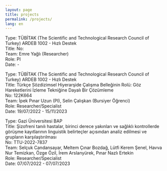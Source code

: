 ```yaml
---
layout: page
title: projects
permalink: /projects/
lang: en
---
```


Type: TÜBİTAK (The Scientific and Technological Research Council of Turkey) ARDEB 1002 - Hızlı Destek  
Title: 
No:   
Team: Emre Yağlı (Researcher)  
Role: PI  
Date:  -  

Type: TÜBİTAK (The Scientific and Technological Research Council of Turkey) ARDEB 1002 - Hızlı Destek  
Title: Türkçe Sözdizimsel Hiyerarşide Çalışma Belleğinin Rolü: Göz Hareketlerini İzleme Tekniğine Dayalı Bir Çözümleme  
No: 122K664  
Team: İpek Pınar Uzun (PI), Selin Çalışkan (Bursiyer Öğrenci)  
Role: Researcher/Specialist  
Date: 19/07/2022 -  15/11/2023

Type: Gazi Üniversitesi BAP  
Title: Şizofreni tanılı hastalar, birinci derece yakınları ve sağlıklı kontrollerde görüşme kayıtlarının linguistik belirteçler
açısından analiz edilmesi ve grupların karşılaştırılması  
No: TTU-2022-7837  
Team: Selçuk Candansayar, Meltem Çınar Bozdağ, Lütfi Kerem Şenel, Havva Nur Temizkan, Özge Özil, İrem Arslanyürek, Pınar Nazlı Ertekin  
Role: Researcher/Specialist  
Date: 07/07/2022 - 07/07/2023
